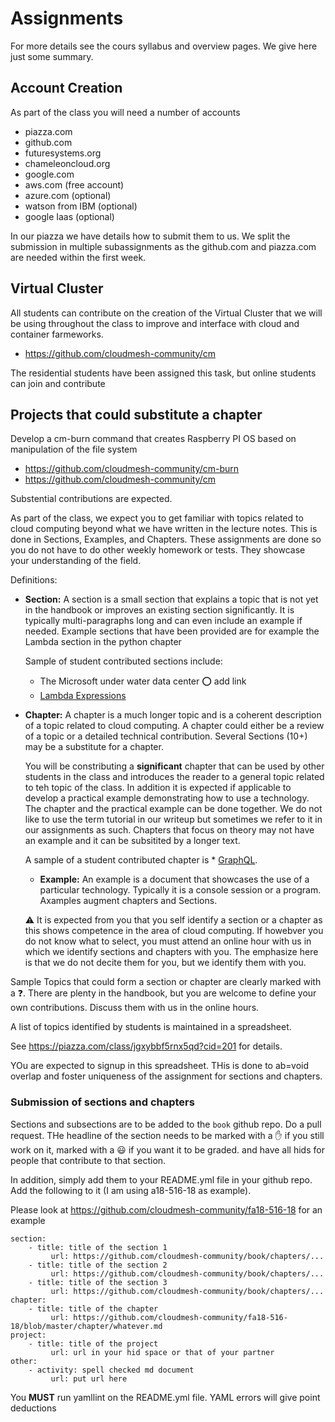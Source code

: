 # Assignments

For more details see the cours syllabus and overview pages. We give
here just some summary.

## Account Creation

As part of the class you will need a number of accounts

* piazza.com
* github.com
* futuresystems.org
* chameleoncloud.org
* google.com
* aws.com (free account)
* azure.com (optional)
* watson from IBM (optional)
* google Iaas (optional)

In our piazza we have details how to submit them to us. We split the
submission in multiple subassignments as the github.com and piazza.com
are needed within the first week.

## Virtual Cluster

All students can contribute on the creation of the Virtual Cluster
that we will be using throughout the class to improve and interface
with cloud and container farmeworks.

* <https://github.com/cloudmesh-community/cm>

The residential students have been assigned this task, but online
students can join and contribute

## Projects that could substitute a chapter 

Develop a cm-burn command that creates Raspberry PI OS based on
manipulation of the file system

* <https://github.com/cloudmesh-community/cm-burn>
* <https://github.com/cloudmesh-community/cm>

Substential contributions are expected.

As part of the class, we expect you to get familiar with topics related to cloud computing beyond what we have written in the lecture notes. This is done in Sections, Examples, and Chapters. These assignments are done so you do not have to do other weekly homework or tests. They showcase your understanding of the field.

Definitions:

* **Section:** 
  A section is a small section that explains a topic that is not yet in the handbook or improves an existing section significantly. It is typically multi-paragraphs long and can even include an example if needed. Example sections that have been provided are for example the Lambda section in the python chapter

  Sample of student contributed sections include:

  * The Microsoft under water data center :o: add link
  * [Lambda Expressions](#lambda-expressions)

* **Chapter:** A chapter is a much longer topic and is a coherent description of a topic related to cloud computing. A chapter could either be a review of a topic or a detailed technical contribution. Several Sections (10+) may be a substitute for a chapter.

  You will be constributing a **significant**
chapter that can be used by other students in the class and introduces
the reader to a general topic related to teh topic of the class. In addition it is expected if
applicable to develop a practical example demonstrating how to use a
technology. The chapter and the practical example can be done together. We
do not like to use the term tutorial in our writeup but sometimes we
refer to it in our assignments as such. Chapters that focus on theory 
may not have an example and it can be subsitited by a longer text.

  A sample of a student contributed chapter is * [GraphQL](#s-graphql).

  * **Example:** An example is a document that showcases the use of a particular technology. Typically it is a console session or a program. Axamples augment chapters and Sections.


  :warning: It is expected from you that you self identify a section or a 
chapter as this shows competence in the area of cloud computing. If 
howebver you do not know what to select, you must attend an online hour 
with us in which we identify sections and chapters with you. The 
emphasize here is that we do not decite them for you, but we identify 
them with you.

Sample Topics that could form a section or chapter 
are clearly marked with a :question:. There are plenty in the handbook, 
but you are welcome to define your own contributions. Discuss them with 
us in the online hours.

A list of topics identified by students is maintained in a spreadsheet.

See <https://piazza.com/class/jgxybbf5rnx5qd?cid=201> for details.

YOu are expected to signup in this spreadsheet. THis is done to 
ab=void overlap and foster uniqueness of the assignment for sections 
and chapters. 


### Submission of sections and chapters

Sections and subsections are to be added to the `book` github repo. Do a pull request.
THe headline of the section needs to be marked with a :hand: if you still work on it, 
marked with a :smiley: if you want it to be graded. and have all hids for people that 
contribute to that section.

In addition, simply add them to your README.yml file in your github repo.
Add the following to it (I am using a18-516-18 as example). 

Please look at <https://github.com/cloudmesh-community/fa18-516-18>
for an example

```
section:
    - title: title of the section 1
         url: https://github.com/cloudmesh-community/book/chapters/...
    - title: title of the section 2
         url: https://github.com/cloudmesh-community/book/chapters/...    
    - title: title of the section 3
         url: https://github.com/cloudmesh-community/book/chapters/...         
chapter:
    - title: title of the chapter
         url: https://github.com/cloudmesh-community/fa18-516-18/blob/master/chapter/whatever.md         
project:
    - title: title of the project
         url: url in your hid space or that of your partner
other:
    - activity: spell checked md document
         url: put url here
```

You **MUST** run yamllint on the README.yml file. YAML errors will give point deductions

